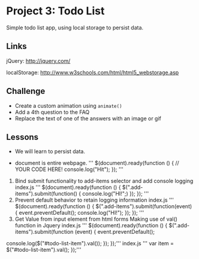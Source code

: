 # Project 3: Todo List

Simple todo list app, using local storage to persist data.

## Links

jQuery: http://jquery.com/

localStorage: http://www.w3schools.com/html/html5_webstorage.asp

## Challenge
* Create a custom animation using `animate()`
* Add a 4th question to the FAQ
* Replace the text of one of the answers with an image or gif

## Lessons
* We will learn to persist data.
- document is entire webpage.
'''
$(document).ready(function () {
    // YOUR CODE HERE!
    console.log("Hit");
});
'''
1. Bind submit functionality to add-items selector and add console logging
index.js
'''
$(document).ready(function () {
 $(".add-items").submit(function() {
 console.log("HI!";)
 });
});
'''
2. Prevent default behavior to retain logging information
index.js
'''
$(document).ready(function () {
 $(".add-items").submit(function(event) {
 event.preventDefault();
 console.log("HI!");
 });
});
'''
3. Get Value from input element from html forms
Making use of val() function in Jquery
index.js
'''
$(document).ready(function () {
 $(".add-items").submit(function (event) {
 event.preventDefault();

 console.log($("#todo-list-item").val());
 });
});'''
index.js
'''
 var item = $("#todo-list-item").val();
 });'''

